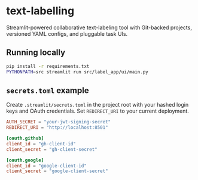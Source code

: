 # text-labelling

Streamlit-powered collaborative text-labeling tool with Git-backed projects, versioned YAML configs, and pluggable task UIs.

## Running locally

```bash
pip install -r requirements.txt
PYTHONPATH=src streamlit run src/label_app/ui/main.py
```

## `secrets.toml` example

Create `.streamlit/secrets.toml` in the project root with your hashed login keys and OAuth credentials. Set `REDIRECT_URI` to your current deployment.

```toml
AUTH_SECRET = "your-jwt-signing-secret"
REDIRECT_URI = "http://localhost:8501"

[oauth.github]
client_id = "gh-client-id"
client_secret = "gh-client-secret"

[oauth.google]
client_id = "google-client-id"
client_secret = "google-client-secret"
```
